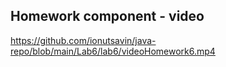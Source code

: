 ## Homework component - video
https://github.com/ionutsavin/java-repo/blob/main/Lab6/lab6/videoHomework6.mp4

